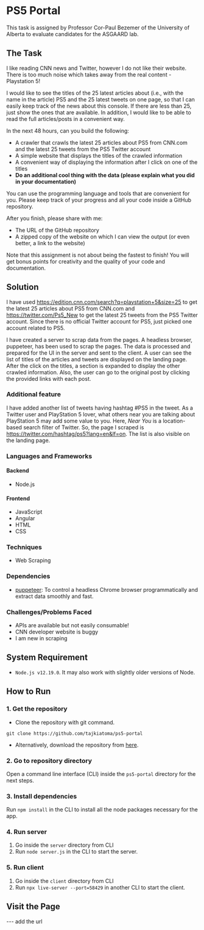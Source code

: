 # PS5 Portal
This task is assigned by Professor Cor-Paul Bezemer of the University of Alberta to evaluate candidates for the ASGAARD lab.

## The Task
I like reading CNN news and Twitter, however I do not like their website. There is too much noise which takes away from the real content - Playstation 5!

I would like to see the titles of the 25 latest articles about (i.e., with the name in the article) PS5 and the 25 latest tweets on one page, so that I can easily keep track of the news about this console. If there are less than 25, just show the ones that are available. In addition, I would like to be able to read the full articles/posts in a convenient way. 

In the next 48 hours, can you build the following:
* A crawler that crawls the latest 25 articles about PS5 from CNN.com and the latest 25 tweets from the PS5 Twitter account
* A simple website that displays the titles of the crawled information
* A convenient way of displaying the information after I click on one of the titles
* **Do an additional cool thing with the data (please explain what you did in your documentation)**

You can use the programming language and tools that are convenient for you. Please keep track of your progress and all your code inside a GitHub repository.

After you finish, please share with me:
* The URL of the GitHub repository
* A zipped copy of the website on which I can view the output (or even better, a link to the website)

Note that this assignment is not about being the fastest to finish! You will get bonus points for creativity and the quality of your code and documentation.

## Solution
I have used https://edition.cnn.com/search?q=playstation+5&size=25 to get the latest 25 articles about PS5 from CNN.com and https://twitter.com/Ps5_New to get the latest 25 tweets from the PS5 Twitter account. Since there is no official Twitter account for PS5, just picked one account related to PS5.

I have created a server to scrap data from the pages. A headless browser, puppeteer, has been used to scrap the pages. The data is processed and prepared for the UI in the server and sent to the client. A user can see the list of titles of the articles and tweets are displayed on the landing page. After the click on the titles, a section is expanded to display the other crawled information. Also, the user can go to the original post by clicking the provided links with each post.

### Additional feature
I have added another list of tweets having hashtag #PS5 in the tweet. As a Twitter user and PlayStation 5 lover, what others near you are talking about PlayStation 5 may add some value to you. Here, *Near You* is a location-based search filter of Twitter. So, the page I scraped is https://twitter.com/hashtag/ps5?lang=en&lf=on. The list is also visible on the landing page.

### Languages and Frameworks
#### Backend
* Node.js

#### Frontend
* JavaScript
* Angular
* HTML
* CSS

### ‎Techniques
* Web Scraping

### Dependencies
* [puppeteer](https://github.com/puppeteer/puppeteer): To control a headless Chrome browser programmatically and extract data smoothly and fast.

### Challenges/Problems Faced
* APIs are available but not easily consumable!
* CNN developer website is buggy
* I am new in scraping

## System Requirement
* `Node.js v12.19.0`. It may also work with slightly older versions of Node.

## How to Run
### 1. Get the repository
* Clone the repository with git command. 
```
git clone https://github.com/tajkiatoma/ps5-portal
```
* Alternatively, download the repository from [here](https://github.com/tajkiatoma/ps5-portal/archive/master.zip).

### 2. Go to repository directory
Open a command line interface (CLI) inside the `ps5-portal` directory for the next steps.

### 3. Install dependencies
Run `npm install` in the CLI to install all the node packages necessary for the app.

### 4. Run server 
1. Go inside the `server` directory from CLI
2. Run `node server.js` in the CLI to start the server.

### 5. Run client
1. Go inside the `client` directory from CLI
2. Run `npx live-server --port=58429` in another CLI to start the client.

## Visit the Page
--- add the url